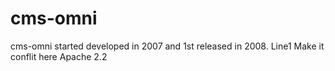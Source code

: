 # cms-omni
 
cms-omni started developed in 2007 and 1st released in 2008.
Line1 Make it conflit here
Apache 2.2